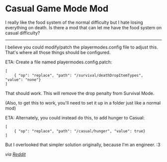 # Casual Game Mode Mod

I really like the food system of the normal difficulty but I hate losing everything on death. Is there a mod that can let me have the food system on casual difficulty?

---

I believe you could modify/patch the playermodes.config file to adjust this. That's where all those things should be configured.

ETA: Create a file named playermodes.config.patch:

	[
		{ "op": "replace", "path": "/survival/deathDropItemTypes", "value": "none"}
	]
	
That should work. This will remove the drop penalty from Survival Mode.

(Also, to get this to work, you'll need to set it up in a folder just like a normal mod)

ETA: Alternately, you could instead do this, to add hunger to Casual:

	[
		{ "op": "replace", "path": "/casual/hunger", "value": true}
	]

But I overlooked that simpler solution originally, because I'm an engineer. :3

*via [Reddit](https://www.reddit.com/r/starboundmods/comments/79qr7n/casual_game_mode_mod/)*
